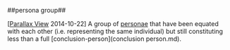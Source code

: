 ##persona group##

\[[Parallax View](http://parallax-viewpoint.blogspot.com/2013/09/genealogical-persona-non-grata.html) 2014-10-22\] A group of [personae](persona.md) that have been equated with each other (i.e. representing the same individual) but still constituting less than a full [conclusion-person](conclusion person.md).

